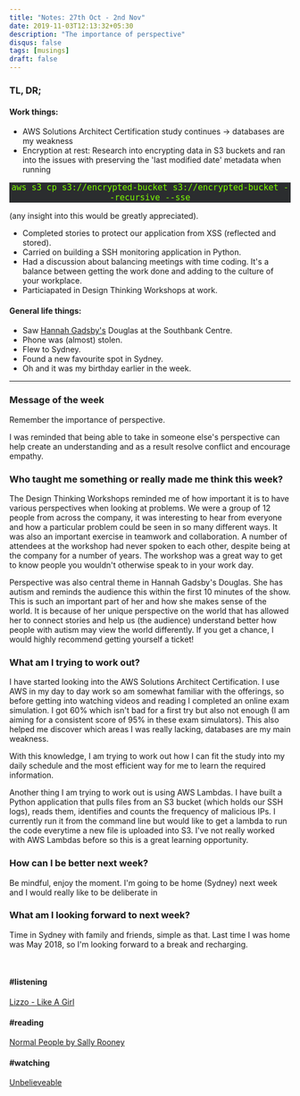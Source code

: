 ```yaml
---
title: "Notes: 27th Oct - 2nd Nov"
date: 2019-11-03T12:13:32+05:30
description: "The importance of perspective"
disqus: false
tags: [musings]
draft: false
---
```


### TL, DR;

#### Work things:
- AWS Solutions Architect Certification study continues → databases are my weakness
- Encryption at rest: Research into encrypting data in S3 buckets and ran into the issues with preserving the 'last modified date' metadata when running
 
<p style="font-family:'PT Mono', monospace;color:#7CFC00;background-color:#2B2D2F;font-size:15px; text-align:center;"> aws s3 cp s3://encrypted-bucket s3://encrypted-bucket --recursive --sse </p>
 
 (any insight into this would be greatly appreciated).

- Completed stories to protect our application from XSS (reflected and stored).
- Carried on building a SSH monitoring application in Python.
- Had a discussion about balancing meetings with time coding. It's a balance between getting the work done and adding to the culture of your workplace.
- Particiapated in Design Thinking Workshops at work.



#### General life things:
- Saw [Hannah Gadsby's](https://hannahgadsby.com.au/) Douglas at the Southbank Centre.
- Phone was (almost) stolen.
- Flew to Sydney.
- Found a new favourite spot in Sydney.
- Oh and it was my birthday earlier in the week.

____________


### Message of the week
Remember the importance of perspective.

I was reminded that being able to take in someone else's perspective can help create an understanding and as a result resolve conflict and encourage empathy. 


### Who taught me something or really made me think this week?
The Design Thinking Workshops reminded me of how important it is to have various perspectives when looking at problems. We were a group of 12 people from across the company, it was interesting to hear from everyone and how a particular problem could be seen in so many different ways.
It was also an important exercise in teamwork and collaboration. A number of attendees at the workshop had never spoken to each other, despite being at the company for a number of years. The workshop was a great way to get to know people you wouldn't otherwise speak to in your work day.

Perspective was also central theme in Hannah Gadsby's Douglas. She has autism and reminds the audience this within the first 10 minutes of the show. This is such an important part of her and how she makes sense of the world. It is because of her unique perspective on the world that has allowed her to connect stories and help us (the audience) understand better how people with autism may view the world differently. If you get a chance, I would highly recommend getting yourself a ticket!


### What am I trying to work out?
I have started looking into the AWS Solutions Architect Certification. I use AWS in my day to day work so am somewhat familiar with the offerings, so before getting into watching videos and reading I completed an online exam simulation. I got 60% which isn't bad for a first try but also not enough (I am aiming for a consistent score of 95% in these exam simulators). This also helped me discover which areas I was really lacking, databases are my main weakness.

With this knowledge, I am trying to work out how I can fit the study into my daily schedule and the most efficient way for me to learn the required information.

Another thing I am trying to work out is using AWS Lambdas. I have built a Python application that pulls files from an S3 bucket (which holds our SSH logs), reads them, identifies and counts the frequency of malicious IPs. I currently run it from the command line but would like to get a lambda to run the code everytime a new file is uploaded into S3.
I've not really worked with AWS Lambdas before so this is a great learning opportunity.


### How can I be better next week?
Be mindful, enjoy the moment.
I'm going to be home (Sydney) next week and I would really like to be deliberate in 


### What am I looking forward to next week?
Time in Sydney with family and friends, simple as that. Last time I was home was May 2018, so I'm looking forward to a break and recharging.

<br>

#### #listening
[Lizzo - Like A Girl](https://open.spotify.com/track/1Dd22oMwd0OlMYqRXGdObE?si=sOUXggh8Q6ii6QFQkLDbNA)

#### #reading
[Normal People by Sally Rooney](https://www.penguinrandomhouse.com/books/592625/normal-people-by-sally-rooney/)


#### #watching
[Unbelieveable](https://www.netflix.com/title/80153467)